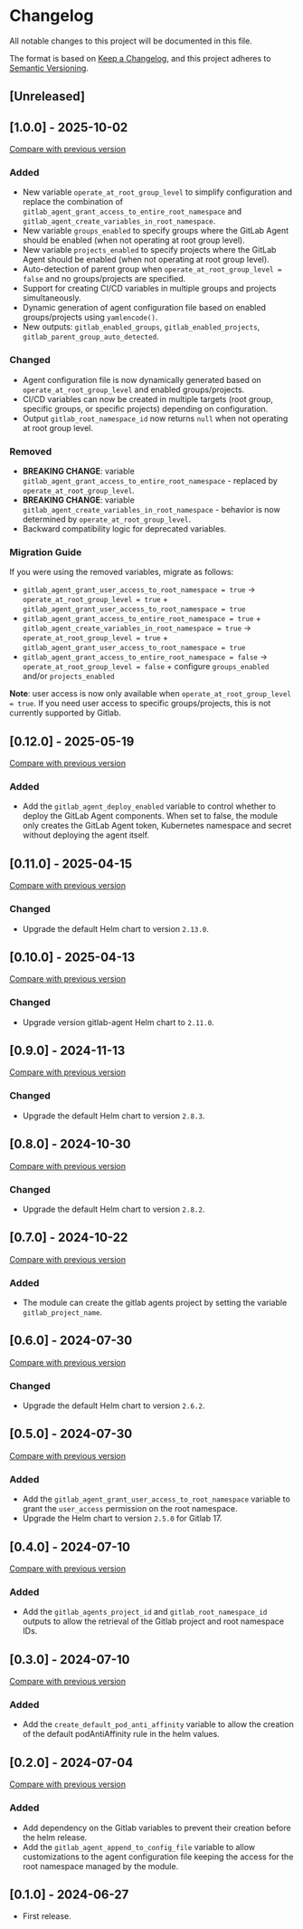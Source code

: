 # Changelog

All notable changes to this project will be documented in this file.

The format is based on [Keep a Changelog](https://keepachangelog.com/en/1.1.0/),
and this project adheres
to [Semantic Versioning](https://semver.org/spec/v2.0.0.html).

## [Unreleased]

## [1.0.0] - 2025-10-02

[Compare with previous version](https://github.com/sparkfabrik/terraform-gitlab-kubernetes-gitlab-agent/compare/0.13.0...1.0.0)

### Added

- New variable `operate_at_root_group_level` to simplify configuration and replace the combination of `gitlab_agent_grant_access_to_entire_root_namespace` and `gitlab_agent_create_variables_in_root_namespace`.
- New variable `groups_enabled` to specify groups where the GitLab Agent should be enabled (when not operating at root group level).
- New variable `projects_enabled` to specify projects where the GitLab Agent should be enabled (when not operating at root group level).
- Auto-detection of parent group when `operate_at_root_group_level = false` and no groups/projects are specified.
- Support for creating CI/CD variables in multiple groups and projects simultaneously.
- Dynamic generation of agent configuration file based on enabled groups/projects using `yamlencode()`.
- New outputs: `gitlab_enabled_groups`, `gitlab_enabled_projects`, `gitlab_parent_group_auto_detected`.

### Changed

- Agent configuration file is now dynamically generated based on `operate_at_root_group_level` and enabled groups/projects.
- CI/CD variables can now be created in multiple targets (root group, specific groups, or specific projects) depending on configuration.
- Output `gitlab_root_namespace_id` now returns `null` when not operating at root group level.

### Removed

- **BREAKING CHANGE**: variable `gitlab_agent_grant_access_to_entire_root_namespace` - replaced by `operate_at_root_group_level`.
- **BREAKING CHANGE**: variable `gitlab_agent_create_variables_in_root_namespace` - behavior is now determined by `operate_at_root_group_level`.
- Backward compatibility logic for deprecated variables.

### Migration Guide

If you were using the removed variables, migrate as follows:

- `gitlab_agent_grant_user_access_to_root_namespace = true` -> `operate_at_root_group_level = true` + `gitlab_agent_grant_user_access_to_root_namespace = true`
- `gitlab_agent_grant_access_to_entire_root_namespace = true` + `gitlab_agent_create_variables_in_root_namespace = true` → `operate_at_root_group_level = true` + `gitlab_agent_grant_user_access_to_root_namespace = true`
- `gitlab_agent_grant_access_to_entire_root_namespace = false` -> `operate_at_root_group_level = false` + configure `groups_enabled` and/or `projects_enabled`

**Note**: user access is now only available when `operate_at_root_group_level = true`. If you need user access to specific groups/projects, this is not currently supported by Gitlab.

## [0.12.0] - 2025-05-19

[Compare with previous version](https://github.com/sparkfabrik/terraform-gitlab-kubernetes-gitlab-agent/compare/0.11.0...0.12.0)

### Added

- Add the `gitlab_agent_deploy_enabled` variable to control whether to deploy the GitLab Agent components. When set to false, the module only creates the GitLab Agent token, Kubernetes namespace and secret without deploying the agent itself.

## [0.11.0] - 2025-04-15

[Compare with previous version](https://github.com/sparkfabrik/terraform-gitlab-kubernetes-gitlab-agent/compare/0.10.0...0.11.0)

### Changed

- Upgrade the default Helm chart to version `2.13.0`.

## [0.10.0] - 2025-04-13

[Compare with previous version](https://github.com/sparkfabrik/terraform-gitlab-kubernetes-gitlab-agent/compare/0.9.0...0.10.0)

### Changed

- Upgrade version gitlab-agent Helm chart to `2.11.0`.

## [0.9.0] - 2024-11-13

[Compare with previous version](https://github.com/sparkfabrik/terraform-gitlab-kubernetes-gitlab-agent/compare/0.8.0...0.9.0)

### Changed

- Upgrade the default Helm chart to version `2.8.3`.

## [0.8.0] - 2024-10-30

[Compare with previous version](https://github.com/sparkfabrik/terraform-gitlab-kubernetes-gitlab-agent/compare/0.7.0...0.8.0)

### Changed

- Upgrade the default Helm chart to version `2.8.2`.

## [0.7.0] - 2024-10-22

[Compare with previous version](https://github.com/sparkfabrik/terraform-gitlab-kubernetes-gitlab-agent/compare/0.6.0...0.7.0)

### Added

- The module can create the gitlab agents project by setting the variable `gitlab_project_name`.

## [0.6.0] - 2024-07-30

[Compare with previous version](https://github.com/sparkfabrik/terraform-gitlab-kubernetes-gitlab-agent/compare/0.5.0...0.6.0)

### Changed

- Upgrade the default Helm chart to version `2.6.2`.

## [0.5.0] - 2024-07-30

[Compare with previous version](https://github.com/sparkfabrik/terraform-gitlab-kubernetes-gitlab-agent/compare/0.4.0...0.5.0)

### Added

- Add the `gitlab_agent_grant_user_access_to_root_namespace` variable to grant the `user_access` permission on the root namespace.
- Upgrade the Helm chart to version `2.5.0` for Gitlab 17.

## [0.4.0] - 2024-07-10

[Compare with previous version](https://github.com/sparkfabrik/terraform-gitlab-kubernetes-gitlab-agent/compare/0.3.0...0.4.0)

### Added

- Add the `gitlab_agents_project_id` and `gitlab_root_namespace_id` outputs to allow the retrieval of the Gitlab project and root namespace IDs.

## [0.3.0] - 2024-07-10

[Compare with previous version](https://github.com/sparkfabrik/terraform-gitlab-kubernetes-gitlab-agent/compare/0.2.0...0.3.0)

### Added

- Add the `create_default_pod_anti_affinity` variable to allow the creation of the default podAntiAffinity rule in the helm values.

## [0.2.0] - 2024-07-04

[Compare with previous version](https://github.com/sparkfabrik/terraform-gitlab-kubernetes-gitlab-agent/compare/0.1.0...0.2.0)

### Added

- Add dependency on the Gitlab variables to prevent their creation before the helm release.
- Add the `gitlab_agent_append_to_config_file` variable to allow customizations to the agent configuration file keeping the access for the root namespace managed by the module.

## [0.1.0] - 2024-06-27

- First release.
